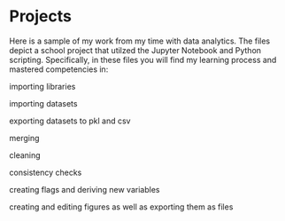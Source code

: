 # Projects
Here is a sample of my work from my time with data analytics. The files depict a school project that utilzed the Jupyter Notebook and Python scripting.
Specifically, in these files you will find my learning process and mastered competencies in:
 
 
 importing libraries
 
 importing datasets
 
 exporting datasets to pkl and csv
 
 merging
 
 cleaning
 
 consistency checks
 
 creating flags and deriving new variables
 
 creating and editing figures as well as exporting them as files
